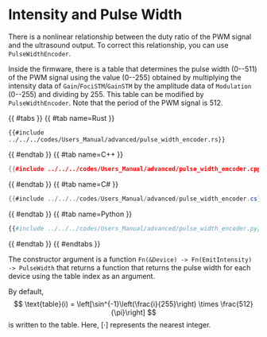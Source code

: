 # Intensity and Pulse Width

There is a nonlinear relationship between the duty ratio of the PWM signal and the ultrasound output.
To correct this relationship, you can use `PulseWidthEncoder`.

Inside the firmware, there is a table that determines the pulse width ($0$--$511$) of the PWM signal using the value ($0$--$255$) obtained by multiplying the intensity data of `Gain`/`FociSTM`/`GainSTM` by the amplitude data of `Modulation` ($0$--$255$) and dividing by $255$.
This table can be modified by `PulseWidthEncoder`.
Note that the period of the PWM signal is 512.

{{ #tabs }}
{{ #tab name=Rust }}
```rust,edition2024
{{#include ../../../codes/Users_Manual/advanced/pulse_width_encoder.rs}}
```
{{ #endtab }}
{{ #tab name=C++ }}
```cpp
{{#include ../../../codes/Users_Manual/advanced/pulse_width_encoder.cpp}}
```
{{ #endtab }}
{{ #tab name=C# }}
```cs
{{#include ../../../codes/Users_Manual/advanced/pulse_width_encoder.cs}}
```
{{ #endtab }}
{{ #tab name=Python }}
```python
{{#include ../../../codes/Users_Manual/advanced/pulse_width_encoder.py}}
```
{{ #endtab }}
{{ #endtabs }}

The constructor argument is a function `Fn(&Device) -> Fn(EmitIntensity) -> PulseWidth` that returns a function that returns the pulse width for each device using the table index as an argument.

By default,
$$
    \text{table}(i) = \left[\sin^{-1}\left(\frac{i}{255}\right) \times \frac{512}{\pi}\right]
$$
is written to the table.
Here, $[\cdot]$ represents the nearest integer.
